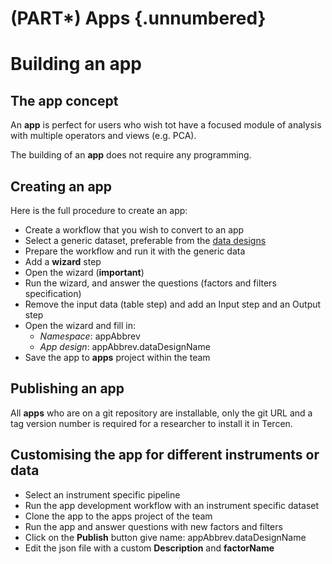 # (PART\*) Apps {.unnumbered}

# Building an app

## The app concept 

An __app__ is perfect for users who wish tot have a focused module of analysis
with multiple operators and views (e.g. PCA).

The building of an __app__ does not require any programming.

## Creating an app

Here is the full procedure to create an app:

* Create a workflow that you wish to convert to an app
* Select a generic dataset, preferable from the [data designs](https://github.com/tercen/data_designs)
* Prepare the workflow and run it with the generic data
* Add a __wizard__ step
* Open the wizard (__important__)
* Run the wizard, and answer the questions (factors and filters specification)
* Remove the input data (table step) and add an Input step and an Output step
* Open the wizard and fill in:
    * _Namespace_: appAbbrev
    * _App design_:  appAbbrev.dataDesignName
* Save the app to __apps__ project within the team

## Publishing an app

All __apps__ who are on a git repository are installable, only the git URL and 
a tag version number is required for a researcher to install it in Tercen.

## Customising the app for different instruments or data

* Select an instrument specific pipeline
* Run the app development workflow with an instrument specific dataset
* Clone the app to the apps project of the team 
* Run the app and answer questions with new factors and filters
* Click on the __Publish__ button give name: appAbbrev.dataDesignName
* Edit the json file with a custom __Description__ and __factorName__

